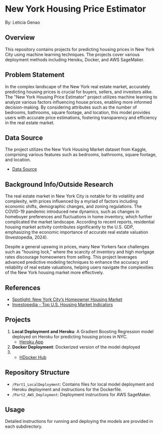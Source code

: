 # New York Housing Price Estimator
By: Leticia Genao

## Overview
This repository contains projects for predicting housing prices in New York City using machine learning techniques. The projects cover various deployment methods including Heroku, Docker, and AWS SageMaker.

## Problem Statement
In the complex landscape of the New York real estate market, accurately predicting housing prices is crucial for buyers, sellers, and investors alike. The "New York Housing Price Estimator" project utilizes machine learning to analyze various factors influencing house prices, enabling more informed decision-making. By considering attributes such as the number of bedrooms, bathrooms, square footage, and location, this model provides users with accurate price estimations, fostering transparency and efficiency in the real estate market.

## Data Source
The project utilizes the New York Housing Market dataset from Kaggle, comprising various features such as bedrooms, bathrooms, square footage, and location.
- [Data Source](https://www.kaggle.com/datasets/nelgiriyewithana/new-york-housing-market/data)

## Background Info/Outside Research
The real estate market in New York City is notable for its volatility and complexity, with prices influenced by a myriad of factors including economic shifts, demographic changes, and zoning regulations. The COVID-19 pandemic introduced new dynamics, such as changes in homebuyer preferences and fluctuations in home inventory, which further complicated the market landscape. According to recent reports, residential housing market activity contributes significantly to the U.S. GDP, emphasizing the economic importance of accurate real estate valuation (Investopedia, 2024).

Despite a general upswing in prices, many New Yorkers face challenges such as "housing lock," where the scarcity of inventory and high mortgage rates discourage homeowners from selling. This project leverages advanced predictive modeling techniques to enhance the accuracy and reliability of real estate valuations, helping users navigate the complexities of the New York housing market more effectively.

## References
- [Spotlight: New York City’s Homeowner Housing Market](https://comptroller.nyc.gov/reports/spotlight-new-york-citys-homeowner-housing-market/)
- [Investopedia - Top U.S. Housing Market Indicators](https://www.investopedia.com/articles/personal-finance/033015/top-us-housing-market-indicators.asp)

## Projects
1. **Local Deployment and Heroku**: A Gradient Boosting Regression model deployed on Heroku for predicting housing prices in NYC.
   - [Heroku App](https://nyhouseprice-c155a038476a.herokuapp.com/)
2. **Docker Deployment**: Dockerized version of the model deployed
3.    - [HDocker Hub](https://hub.docker.com/r/leticiagenao/ny-house-price-estimator)


## Repository Structure
- `/Part1_LocalDeployment`: Contains files for local model deployment and Heroku deployment and instructions for the Dockerfile.
- `/Part2_AWS_Deployment`: Deployment instructions for AWS SageMaker.

## Usage
Detailed instructions for running and deploying the models are provided in each subdirectory.
